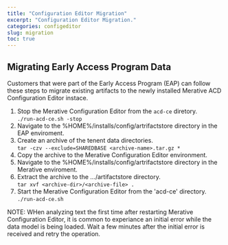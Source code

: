 ```yaml
---
title: "Configuration Editor Migration"
excerpt: "Configuration Editor Migration."
categories: configeditor
slug: migration
toc: true
---
```


## Migrating Early Access Program Data

Customers that were part of the Early Access Program (EAP) can follow these steps to migrate existing artifacts to the newly installed Merative ACD Configuration Editor instace.

1.  Stop the Merative Configuration Editor from the `acd-ce` diretory.<br/>
  `./run-acd-ce.sh -stop`
1.  Navigate to the %HOME%/installs/config/artrifactstore directory in the EAP enviroment.
1.  Create an archive of the tenent data directories.<br/>
  `tar -czv --exclude=SHAREDBASE <archive-name>.tar.gz *`
1.  Copy the archive to the Merative Configuration Editor environment.
1.  Navigate to the %HOME%/installs/config/artrifactstore directory in the Merative enviroment.
1.  Extract the archive to the .../artifactstore directory.<br/>
  `tar xvf <archive-dir>/<archive-file> .`
1.  Start the Merative Configuration Editor from the 'acd-ce' directory.<br/>
  `./run-acd-ce.sh`

NOTE:  WHen analyzing text the first time after restarting Merative Configuration Editor, it is common to experiance an initial error while the data model is being loaded.  Wait a few minutes after the initial error is received and retry the operation.
